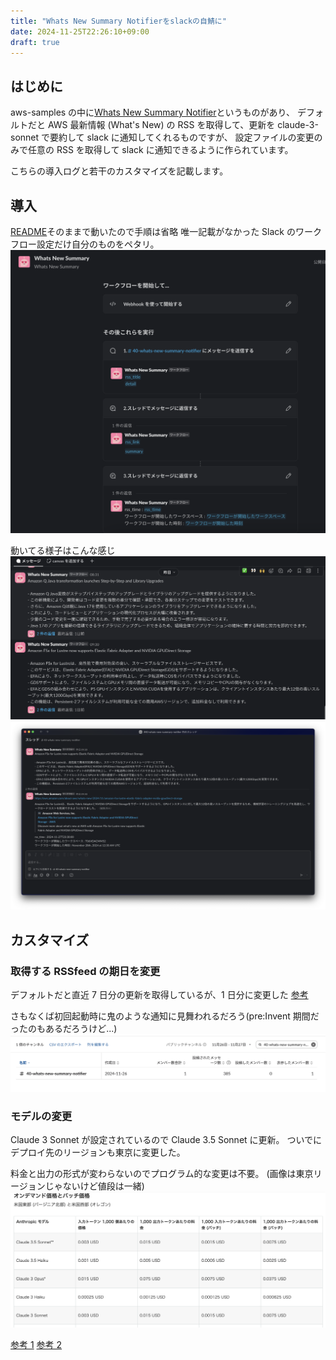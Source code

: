 ```yaml
---
title: "Whats New Summary Notifierをslackの自鯖に"
date: 2024-11-25T22:26:10+09:00
draft: true
---
```


## はじめに

aws-samples の中に[Whats New Summary Notifier](https://github.com/aws-samples/whats-new-summary-notifier)というものがあり、
デフォルトだと AWS 最新情報 (What's New) の RSS を取得して、更新を claude-3-sonnet で要約して slack に通知してくれるものですが、
設定ファイルの変更のみで任意の RSS を取得して slack に通知できるように作られています。

こちらの導入ログと若干のカスタマイズを記載します。

## 導入

[README](https://github.com/aws-samples/whats-new-summary-notifier/blob/main/README_ja.md)そのままで動いたので手順は省略
唯一記載がなかった Slack のワークフロー設定だけ自分のものをペタリ。
![ワークフロー設定](image.png)

動いてる様子はこんな感じ
![様子1](image-1.png)
![様子2](image-2.png)

## カスタマイズ

### 取得する RSSfeed の期日を変更

デフォルトだと直近 7 日分の更新を取得しているが、1 日分に変更した
[参考](https://github.com/niwanowa/whats-new-summary-notifier/pull/2/files)

さもなくば初回起動時に鬼のような通知に見舞われるだろう(pre:Invent 期間だったのもあるだろうけど...)
![Whats New Summary Notifierの暴走](image-3.png)

### モデルの変更

Claude 3 Sonnet が設定されているので Claude 3.5 Sonnet に更新。
ついでにデプロイ先のリージョンも東京に変更した。

料金と出力の形式が変わらないのでプログラム的な変更は不要。
(画像は東京リージョンじゃないけど値段は一緒)
![値段](image-4.png)

[参考 1](https://github.com/niwanowa/whats-new-summary-notifier/pull/5)
[参考 2](https://github.com/niwanowa/whats-new-summary-notifier/pull/7)
